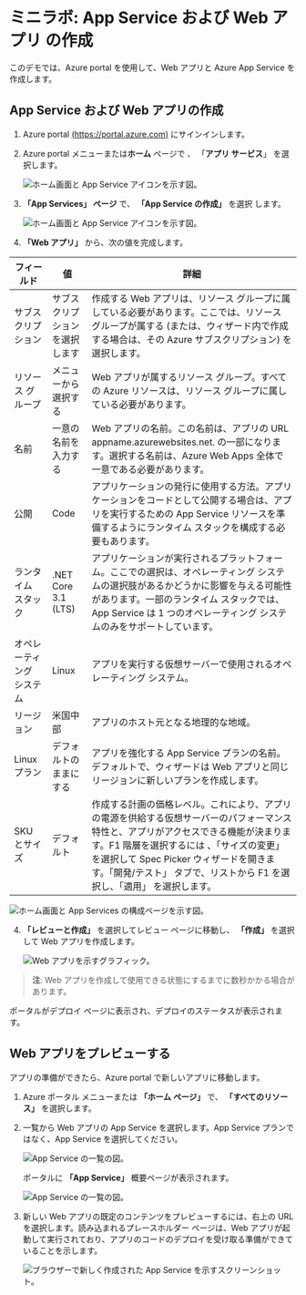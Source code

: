 ﻿# ミニラボ: App Service および Web アプリ の作成

このデモでは、Azure portal を使用して、Web アプリと Azure App Service を作成します。

## App Service および Web アプリの作成

1. Azure portal [(https://portal.azure.com)](https://portal.azure.com/) にサインインします。

1. Azure portal メニューまたは**ホーム** ページで 、 「**アプリ サービス**」 を選択します。    

    ![ホーム画面と App Service アイコンを示す図。](../../Linked_Image_Files/app_service_home_1.png)

2. **「App Services」 ページ** で、 **「App Service の作成」** を選択 します。 

    ![ホーム画面と App Service アイコンを示す図。](../../Linked_Image_Files/create_app_service_2.png)

3. **「Web アプリ」** から、次の値を完成します。

| フィールド | 値 | 詳細 |
|------------------|-----------------------------------------------|-------------------------------------------------------------------------------------------------------------------------------------------------------------------------------------------------------------------------------------------------------------------------------------------------------------------------|
| サブスクリプション | サブスクリプションを選択します | 作成する Web アプリは、リソース グループに属している必要があります。ここでは、リソース グループが属する (または、ウィザード内で作成する場合は、その Azure サブスクリプション) を選択します。 |
| リソース グループ | メニューから選択する | Web アプリが属するリソース グループ。すべての Azure リソースは、リソース グループに属している必要があります。 |
| 名前 | 一意の名前を入力する | Web アプリの名前。この名前は、アプリの URL appname.azurewebsites.net. の一部になります。選択する名前は、Azure Web Apps 全体で一意である必要があります。 |
| 公開 | Code | アプリケーションの発行に使用する方法。アプリケーションをコードとして公開する場合は、アプリを実行するための App Service リソースを準備するようにランタイム スタックを構成する必要もあります。 |
| ランタイム スタック | .NET Core 3.1 (LTS) | アプリケーションが実行されるプラットフォーム。ここでの選択は、オペレーティング システムの選択肢があるかどうかに影響を与える可能性があります。一部のランタイム スタックでは、App Service は 1 つのオペレーティング システムのみをサポートしています。 |
| オペレーティング システム | Linux | アプリを実行する仮想サーバーで使用されるオペレーティング システム。 |
| リージョン | 米国中部 | アプリのホスト元となる地理的な地域。 |
| Linux プラン | デフォルトのままにする | アプリを強化する App Service プランの名前。デフォルトで、ウィザードは Web アプリと同じリージョンに新しいプランを作成します。 |
| SKU とサイズ | デフォルト | 作成する計画の価格レベル。これにより、アプリの電源を供給する仮想サーバーのパフォーマンス特性と、アプリがアクセスできる機能が決まります。F1 階層を選択するには 、「サイズの変更」 を選択して Spec Picker ウィザードを開きます。「開発/テスト」 タブで、リストから F1 を選択し、「適用」 を選択します。 |

![ホーム画面と App Services の構成ページを示す図。](../../Linked_Image_Files/app_service_create_3.png)

4. **「レビューと作成」** を選択してレビュー ページに移動し、 **「作成」** を選択して Web アプリを作成します。

    ![Web アプリを示すグラフィック。](../../Linked_Image_Files/app_service_create_app_4.png)

> **注**: Web アプリを作成して使用できる状態にするまでに数秒かかる場合があります。

ポータルがデプロイ ページに表示され、デプロイのステータスが表示されます。 

## Web アプリをプレビューする

アプリの準備ができたら、Azure portal で新しいアプリに移動します。

1. Azure ポータル メニューまたは **「ホーム ページ」** で、 **「すべてのリソース」** を選択します。

2. 一覧から Web アプリの App Service を選択します。App Service プランではなく、App Service を選択してください。

    ![App Service の一覧の図。](../../Linked_Image_Files/app_service_create_app_5.png)

    ポータルに **「App Service」** 概要ページが表示されます。

    ![App Service の一覧の図。](../../Linked_Image_Files/app_service_create_app_6.png)

1. 新しい Web アプリの既定のコンテンツをプレビューするには、右上の URL を選択します。読み込まれるプレースホルダー ページは、Web アプリが起動して実行されており、アプリのコードのデプロイを受け取る準備ができていることを示します。

    ![ブラウザーで新しく作成された App Service を示すスクリーンショット。](../../Linked_Image_Files/create_app_service_demo_image1.png)

 
